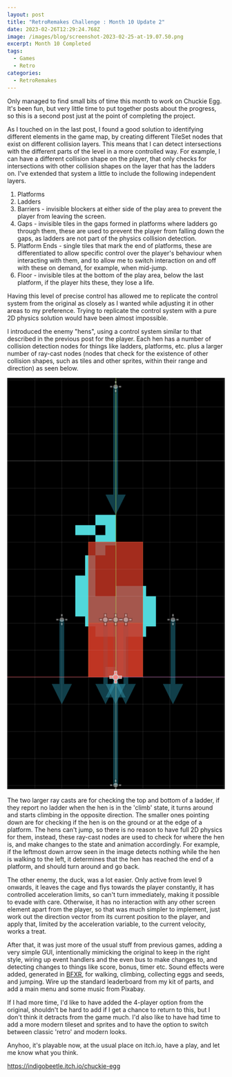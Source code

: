 ```yaml
---
layout: post
title: "RetroRemakes Challenge : Month 10 Update 2"
date: 2023-02-26T12:29:24.768Z
image: /images/blog/screenshot-2023-02-25-at-19.07.50.png
excerpt: Month 10 Completed
tags:
  - Games
  - Retro
categories:
  - RetroRemakes
---
```

Only managed to find small bits of time this month to work on Chuckie Egg. It's been fun, but very little time to put together posts about the progress, so this is a second post just at the point of completing the project.

As I touched on in the last post, I found a good solution to identifying different elements in the game map, by creating different TileSet nodes that exist on different collision layers. This means that I can detect intersections with the different parts of the level in a more controlled way. For example, I can have a different collision shape on the player, that only checks for intersections with other collision shapes on the layer that has the ladders on. I've extended that system a little to include the following independent layers.

1. Platforms
2. Ladders
3. Barriers - invisible blockers at either side of the play area to prevent the player from leaving the screen.
4. Gaps - invisible tiles in the gaps formed in platforms where ladders go through them, these are used to prevent the player from falling down the gaps, as ladders are not part of the physics collision detection.
5. Platform Ends - single tiles that mark the end of platforms, these are differentiated to allow specific control over the player's behaviour when interacting with them, and to allow me to switch interaction on and off with these on demand, for example, when mid-jump.
6. Floor - invisible tiles at the bottom of the play area, below the last platform, if the player hits these, they lose a life.

Having this level of precise control has allowed me to replicate the control system from the original as closely as I wanted while adjusting it in other areas to my preference. Trying to replicate the control system with a pure 2D physics solution would have been almost impossible.

I introduced the enemy "hens", using a control system similar to that described in the previous post for the player. Each hen has a number of collision detection nodes for things like ladders, platforms, etc. plus a larger number of ray-cast nodes (nodes that check for the existence of other collision shapes, such as tiles and other sprites, within their range and direction) as seen below.

![Hen Character](/images/blog/screenshot-2023-02-26-at-12.45.19.png "Hen")

The two larger ray casts are for checking the top and bottom of a ladder, if they report no ladder when the hen is in the 'climb' state, it turns around and starts climbing in the opposite direction. The smaller ones pointing down are for checking if the hen is on the ground or at the edge of a platform. The hens can't jump, so there is no reason to have full 2D physics for them, instead, these ray-cast nodes are used to check for where the hen is, and make changes to the state and animation accordingly. For example, if the leftmost down arrow seen in the image detects nothing while the hen is walking to the left, it determines that the hen has reached the end of a platform, and should turn around and go back.

The other enemy, the duck, was a lot easier. Only active from level 9 onwards, it leaves the cage and flys towards the player constantly, it has controlled acceleration limits, so can't turn immediately, making it possible to evade with care. Otherwise, it has no interaction with any other screen element apart from the player, so that was much simpler to implement, just work out the direction vector from its current position to the player, and apply that, limited by the acceleration variable, to the current velocity, works a treat.

After that, it was just more of the usual stuff from previous games, adding a very simple GUI, intentionally mimicking the original to keep in the right style, wiring up event handlers and the even bus to make changes to, and detecting changes to things like score, bonus, timer etc. Sound effects were added, generated in [BFXR](https://www.bfxr.net/), for walking, climbing, collecting eggs and seeds, and jumping. Wire up the standard leaderboard from my kit of parts, and add a main menu and some music from Pixabay. 

If I had more time, I'd like to have added the 4-player option from the original, shouldn't be hard to add if I get a chance to return to this, but I don't think it detracts from the game much. I'd also like to have had time to add a more modern tileset and sprites and to have the option to switch between classic 'retro' and modern looks.

Anyhoo, it's playable now, at the usual place on itch.io, have a play, and let me know what you think.

<https://indigobeetle.itch.io/chuckie-egg>